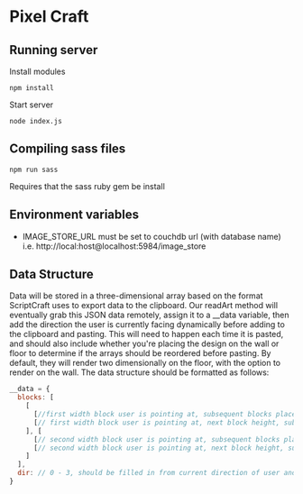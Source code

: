 # Pixel Craft

## Running server

Install modules

```
npm install
```

Start server

```
node index.js
```

## Compiling sass files

```
npm run sass
```

Requires that the sass ruby gem be install

## Environment variables

- IMAGE_STORE_URL must be set to couchdb url (with database name) i.e. http://local:host@localhost:5984/image_store

## Data Structure

Data will be stored in a three-dimensional array based on the format
ScriptCraft uses to export data to the clipboard. Our readArt method will
eventually grab this JSON data remotely, assign it to a __data variable, then
add the direction the user is currently facing dynamically before adding to the
clipboard and pasting. This will need to happen each time it is pasted, and
should also include whether you're placing the design on the wall or floor to
determine if the arrays should be reordered before pasting. By default, they
will render two dimensionally on the floor, with the option to render on the
wall. The data structure should be formatted as follows:

```javascript
__data = {
  blocks: [
    [
      [//first width block user is pointing at, subsequent blocks placed on depth axis],
      [// first width block user is pointing at, next block height, subsequent blocks placed on depth axis]
    ], [
      [// second width block user is pointing at, subsequent blocks placed on depth axis],
      [// second width block user is pointing at, next block height, subsequent blocks placed on depth axis]
    ]
  ],
  dir: // 0 - 3, should be filled in from current direction of user and not saved in data
}
```
